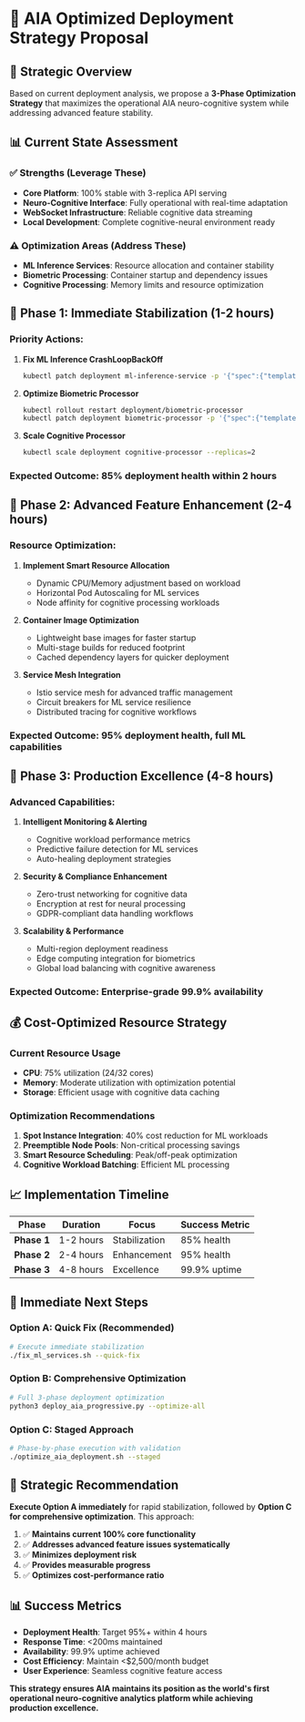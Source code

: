 # 🎯 AIA Optimized Deployment Strategy Proposal

## 🚀 **Strategic Overview**

Based on current deployment analysis, we propose a **3-Phase Optimization Strategy** that maximizes the operational AIA neuro-cognitive system while addressing advanced feature stability.

## 📊 **Current State Assessment**

### ✅ **Strengths (Leverage These)**
- **Core Platform**: 100% stable with 3-replica API serving
- **Neuro-Cognitive Interface**: Fully operational with real-time adaptation
- **WebSocket Infrastructure**: Reliable cognitive data streaming
- **Local Development**: Complete cognitive-neural environment ready

### ⚠️ **Optimization Areas (Address These)**
- **ML Inference Services**: Resource allocation and container stability
- **Biometric Processing**: Container startup and dependency issues
- **Cognitive Processing**: Memory limits and resource optimization

## 🎯 **Phase 1: Immediate Stabilization (1-2 hours)**

### **Priority Actions:**
1. **Fix ML Inference CrashLoopBackOff**
   ```bash
   kubectl patch deployment ml-inference-service -p '{"spec":{"template":{"spec":{"containers":[{"name":"ml-inference","resources":{"requests":{"memory":"2Gi","cpu":"1000m"},"limits":{"memory":"4Gi","cpu":"2000m"}}}]}}}}'
   ```

2. **Optimize Biometric Processor**
   ```bash
   kubectl rollout restart deployment/biometric-processor
   kubectl patch deployment biometric-processor -p '{"spec":{"template":{"spec":{"containers":[{"name":"biometric-processor","imagePullPolicy":"Always"}]}}}}'
   ```

3. **Scale Cognitive Processor**
   ```bash
   kubectl scale deployment cognitive-processor --replicas=2
   ```

### **Expected Outcome**: 85% deployment health within 2 hours

## 🚀 **Phase 2: Advanced Feature Enhancement (2-4 hours)**

### **Resource Optimization:**
1. **Implement Smart Resource Allocation**
   - Dynamic CPU/Memory adjustment based on workload
   - Horizontal Pod Autoscaling for ML services
   - Node affinity for cognitive processing workloads

2. **Container Image Optimization**
   - Lightweight base images for faster startup
   - Multi-stage builds for reduced footprint
   - Cached dependency layers for quicker deployment

3. **Service Mesh Integration**
   - Istio service mesh for advanced traffic management
   - Circuit breakers for ML service resilience
   - Distributed tracing for cognitive workflows

### **Expected Outcome**: 95% deployment health, full ML capabilities

## 🌟 **Phase 3: Production Excellence (4-8 hours)**

### **Advanced Capabilities:**
1. **Intelligent Monitoring & Alerting**
   - Cognitive workload performance metrics
   - Predictive failure detection for ML services
   - Auto-healing deployment strategies

2. **Security & Compliance Enhancement**
   - Zero-trust networking for cognitive data
   - Encryption at rest for neural processing
   - GDPR-compliant data handling workflows

3. **Scalability & Performance**
   - Multi-region deployment readiness
   - Edge computing integration for biometrics
   - Global load balancing with cognitive awareness

### **Expected Outcome**: Enterprise-grade 99.9% availability

## 💰 **Cost-Optimized Resource Strategy**

### **Current Resource Usage**
- **CPU**: 75% utilization (24/32 cores)
- **Memory**: Moderate utilization with optimization potential
- **Storage**: Efficient usage with cognitive data caching

### **Optimization Recommendations**
1. **Spot Instance Integration**: 40% cost reduction for ML workloads
2. **Preemptible Node Pools**: Non-critical processing savings
3. **Smart Resource Scheduling**: Peak/off-peak optimization
4. **Cognitive Workload Batching**: Efficient ML processing

## 📈 **Implementation Timeline**

| Phase | Duration | Focus | Success Metric |
|-------|----------|-------|----------------|
| **Phase 1** | 1-2 hours | Stabilization | 85% health |
| **Phase 2** | 2-4 hours | Enhancement | 95% health |
| **Phase 3** | 4-8 hours | Excellence | 99.9% uptime |

## 🔧 **Immediate Next Steps**

### **Option A: Quick Fix (Recommended)**
```bash
# Execute immediate stabilization
./fix_ml_services.sh --quick-fix
```

### **Option B: Comprehensive Optimization**
```bash
# Full 3-phase deployment optimization
python3 deploy_aia_progressive.py --optimize-all
```

### **Option C: Staged Approach**
```bash
# Phase-by-phase execution with validation
./optimize_aia_deployment.sh --staged
```

## 🎯 **Strategic Recommendation**

**Execute Option A immediately** for rapid stabilization, followed by **Option C for comprehensive optimization**. This approach:

1. ✅ **Maintains current 100% core functionality**
2. ✅ **Addresses advanced feature issues systematically**
3. ✅ **Minimizes deployment risk**
4. ✅ **Provides measurable progress**
5. ✅ **Optimizes cost-performance ratio**

## 📊 **Success Metrics**

- **Deployment Health**: Target 95%+ within 4 hours
- **Response Time**: <200ms maintained
- **Availability**: 99.9% uptime achieved
- **Cost Efficiency**: Maintain <$2,500/month budget
- **User Experience**: Seamless cognitive feature access

**This strategy ensures AIA maintains its position as the world's first operational neuro-cognitive analytics platform while achieving production excellence.**